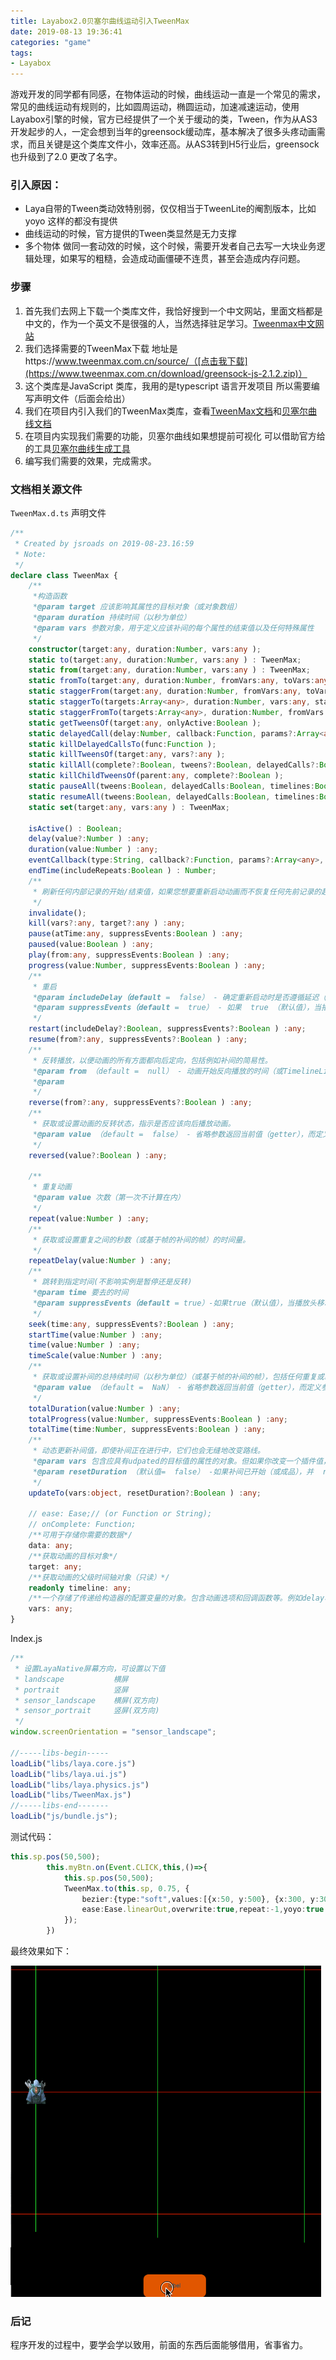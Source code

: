 ```yaml
---
title: Layabox2.0贝塞尔曲线运动引入TweenMax
date: 2019-08-13 19:36:41
categories: "game"
tags:
- Layabox
---
```


游戏开发的同学都有同感，在物体运动的时候，曲线运动一直是一个常见的需求，常见的曲线运动有规则的，比如圆周运动，椭圆运动，加速减速运动，使用Layabox引擎的时候，官方已经提供了一个关于缓动的类，Tween，作为从AS3开发起步的人，一定会想到当年的greensock缓动库，基本解决了很多头疼动画需求，而且关键是这个类库文件小，效率还高。从AS3转到H5行业后，greensock 也升级到了2.0 更改了名字。

<!-- more -->

### 引入原因：

- Laya自带的Tween类动效特别弱，仅仅相当于TweenLite的阉割版本，比如 yoyo 这样的都没有提供
- 曲线运动的时候，官方提供的Tween类显然是无力支撑
- 多个物体 做同一套动效的时候，这个时候，需要开发者自己去写一大块业务逻辑处理，如果写的粗糙，会造成动画僵硬不连贯，甚至会造成内存问题。

###  步骤

1. 首先我们去网上下载一个类库文件，我恰好搜到一个中文网站，里面文档都是中文的，作为一个英文不是很强的人，当然选择驻足学习。[Tweenmax中文网站](https://www.tweenmax.com.cn/)
2. 我们选择需要的TweenMax下载 地址是https://www.tweenmax.com.cn/source/（[点击我下载](https://www.tweenmax.com.cn/download/greensock-js-2.1.2.zip)）
3. 这个类库是JavaScript 类库，我用的是typescript 语言开发项目 所以需要编写声明文件（后面会给出）
4. 我们在项目内引入我们的TweenMax类库，查看[TweenMax文档](https://www.tweenmax.com.cn/api/tweenmax/)和[贝塞尔曲线文档](https://www.tweenmax.com.cn/BezierPlugin/)
5. 在项目内实现我们需要的功能，贝塞尔曲线如果想提前可视化 可以借助官方给的工具[贝塞尔曲线生成工具](https://www.tweenmax.com.cn/tool/bezier/)
6. 编写我们需要的效果，完成需求。

### 文档相关源文件

`TweenMax.d.ts` 声明文件

```typescript
/**
 * Created by jsroads on 2019-08-23.16:59
 * Note:
 */
declare class TweenMax {
    /**
     *构造函数
     *@param target 应该影响其属性的目标对象（或对象数组）
     *@param duration 持续时间（以秒为单位）
     *@param vars 参数对象，用于定义应该补间的每个属性的结束值以及任何特殊属性
     */
    constructor(target:any, duration:Number, vars:any );
    static to(target:any, duration:Number, vars:any ) : TweenMax;
    static from(target:any, duration:Number, vars:any ) : TweenMax;
    static fromTo(target:any, duration:Number, fromVars:any, toVars:any ) : TweenMax;
    static staggerFrom(target:any, duration:Number, fromVars:any, toVars:any ) : TweenMax;
    static staggerTo(targets:Array<any>, duration:Number, vars:any, stagger?:Number, onCompleteAll?:Function, onCompleteAllParams?:Array<any>, onCompleteAllScope?:any ) : Array<any>;
    static staggerFromTo(targets:Array<any>, duration:Number, fromVars:any, toVars:any, stagger?:Number, onCompleteAll?:Function, onCompleteAllParams?:Array<any>, onCompleteAllScope?:any ) : Array<any>
    static getTweensOf(target:any, onlyActive:Boolean );
    static delayedCall(delay:Number, callback:Function, params?:Array<any>, scope?:any, useFrames?:Boolean ) : TweenMax;
    static killDelayedCallsTo(func:Function );
    static killTweensOf(target:any, vars?:any );
    static killAll(complete?:Boolean, tweens?:Boolean, delayedCalls?:Boolean, timelines?:Boolean );
    static killChildTweensOf(parent:any, complete?:Boolean );
    static pauseAll(tweens:Boolean, delayedCalls:Boolean, timelines:Boolean );
    static resumeAll(tweens:Boolean, delayedCalls:Boolean, timelines:Boolean );
    static set(target:any, vars:any ) : TweenMax;

    isActive() : Boolean;
    delay(value?:Number ) :any;
    duration(value:Number ) :any;
    eventCallback(type:String, callback?:Function, params?:Array<any>, scope?:any ) :any;
    endTime(includeRepeats:Boolean ) : Number;
    /**
     * 刷新任何内部记录的开始/结束值，如果您想要重新启动动画而不恢复任何先前记录的起始值，这将非常有用。
     */
    invalidate();
    kill(vars?:any, target?:any ) :any;
    pause(atTime:any, suppressEvents:Boolean ) :any;
    paused(value:Boolean ) :any;
    play(from:any, suppressEvents:Boolean ) :any;
    progress(value:Number, suppressEvents:Boolean ) :any;
    /**
     * 重启
     *@param includeDelay（default =  false） - 确定重新启动时是否遵循延迟（如果有）
     *@param suppressEvents（default =  true） - 如果  true （默认值），当播放头移动到time 参数中定义的新位置时，不会触发任何事件或回调。
     */
    restart(includeDelay?:Boolean, suppressEvents?:Boolean ) :any;
    resume(from?:any, suppressEvents?:Boolean ) :any;
    /**
     * 反转播放，以便动画的所有方面都向后定向，包括例如补间的简易性。
     *@param from （default =  null） - 动画开始反向播放的时间（或TimelineLite / TimelineMax实例的标签）（如果没有定义，它将从播放头当前所在的任何地方开始播放）。要从动画的最后开始，请使用  0。负数相对于动画结束，因此-1将从结尾开始为1秒
     *@param
     */
    reverse(from?:any, suppressEvents?:Boolean ) :any;
    /**
     * 获取或设置动画的反转状态，指示是否应该向后播放动画。
     *@param value （default =  false） - 省略参数返回当前值（getter），而定义参数则设置值（setter）并返回实例本身以便于链接
     */
    reversed(value?:Boolean ) :any;

    /**
     * 重复动画
     *@param value 次数（第一次不计算在内）
     */
    repeat(value:Number ) :any;
    /**
     * 获取或设置重复之间的秒数（或基于帧的补间的帧）的时间量。
     */
    repeatDelay(value:Number ) :any;
    /**
     * 跳转到指定时间(不影响实例是暂停还是反转)
     *@param time 要去的时间
     *@param suppressEvents（default = true）-如果true（默认值），当播放头移动到time 参数中定义的新位置时，不会触发任何事件或回调。
     */
    seek(time:any, suppressEvents?:Boolean ) :any;
    startTime(value:Number ) :any;
    time(value:Number ) :any;
    timeScale(value:Number ) :any;
    /**
     * 获取或设置补间的总持续时间（以秒为单位）（或基于帧的补间的帧），包括任何重复或repeatDelay。
     *@param value （default =  NaN） - 省略参数返回当前值（getter），而定义参数则设置值（setter）并返回实例本身以便于链接。负值将从 动画的END开始解释
     */
    totalDuration(value:Number ) :any;
    totalProgress(value:Number, suppressEvents:Boolean ) :any;
    totalTime(time:Number, suppressEvents:Boolean ) :any;
    /**
     * 动态更新补间值，即使补间正在进行中，它们也会无缝地改变路线。
     *@param vars 包含应具有udpated的目标值的属性的对象。但如果你改变一个插件值，则需要完全定义它,例如，要将目标值更新x为300并将目标值更新y为500，请传递:{x:300, y:500}
     *@param resetDuration （默认值=  false） -如果补间已开始（或成品），并  resetDuration 是  true，补间将重新启动。如果  resetDuration 是  false，则补间的时间将被接受（不重启），并且将调整每个补间属性的起始值，使其看起来无缝地重定向到新的目标值
     */
    updateTo(vars:object, resetDuration?:Boolean ) :any;

    // ease: Ease;// (or Function or String);
    // onComplete: Function;
    /**可用于存储你需要的数据*/
    data: any;
    /**获取动画的目标对象*/
    target: any;
    /**获取动画的父级时间轴对象（只读）*/
    readonly timeline: any;
    /**一个存储了传递给构造器的配置变量的对象。包含动画选项和回调函数等。例如delay、paused、onComplete*/
    vars: any;
}
```

Index.js

```javascript
/**
 * 设置LayaNative屏幕方向，可设置以下值
 * landscape           横屏
 * portrait            竖屏
 * sensor_landscape    横屏(双方向)
 * sensor_portrait     竖屏(双方向)
 */
window.screenOrientation = "sensor_landscape";

//-----libs-begin-----
loadLib("libs/laya.core.js")
loadLib("libs/laya.ui.js")
loadLib("libs/laya.physics.js")
loadLib("libs/TweenMax.js")
//-----libs-end-------
loadLib("js/bundle.js");

```

测试代码：

```typescript
this.sp.pos(50,500);
        this.myBtn.on(Event.CLICK,this,()=>{
            this.sp.pos(50,500);
            TweenMax.to(this.sp, 0.75, {
                bezier:{type:"soft",values:[{x:50, y:500}, {x:300, y:300}, {x:600, y:500}], autoRotate:true},
                ease:Ease.linearOut,overwrite:true,repeat:-1,yoyo:true
            });
        })
```

最终效果如下：

![record](Layabox2-0贝塞尔曲线运动引入TweenMax/record-6635568.gif)

### 后记

程序开发的过程中，要学会学以致用，前面的东西后面能够借用，省事省力。